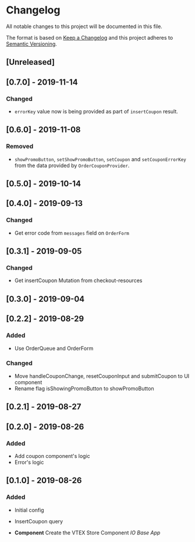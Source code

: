 # Changelog

All notable changes to this project will be documented in this file.

The format is based on [Keep a Changelog](http://keepachangelog.com/en/1.0.0/)
and this project adheres to [Semantic Versioning](http://semver.org/spec/v2.0.0.html).

## [Unreleased]

## [0.7.0] - 2019-11-14

### Changed

- `errorKey` value now is being provided as part of `insertCoupon` result.

## [0.6.0] - 2019-11-08

### Removed

- `showPromoButton`, `setShowPromoButton`, `setCoupon` and `setCouponErrorKey` from the data provided by `OrderCouponProvider`.

## [0.5.0] - 2019-10-14

## [0.4.0] - 2019-09-13

### Changed

- Get error code from `messages` field on `OrderForm`

## [0.3.1] - 2019-09-05

### Changed

- Get insertCoupon Mutation from checkout-resources

## [0.3.0] - 2019-09-04

## [0.2.2] - 2019-08-29

### Added

- Use OrderQueue and OrderForm

### Changed

- Move handleCouponChange, resetCouponInput and submitCoupon to UI component
- Rename flag isShowingPromoButton to showPromoButton

## [0.2.1] - 2019-08-27

## [0.2.0] - 2019-08-26

### Added

- Add coupon component's logic
- Error's logic

## [0.1.0] - 2019-08-26

### Added

- Initial config
- InsertCoupon query

- **Component** Create the VTEX Store Component _IO Base App_
